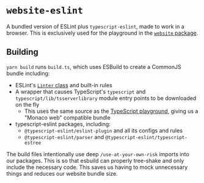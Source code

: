 # `website-eslint`

A bundled version of ESLint plus `typescript-eslint`, made to work in a browser.
This is exclusively used for the playground in the [`website` package](../website/README.md).

## Building

`yarn build` runs `build.ts`, which uses ESBuild to create a CommonJS bundle including:

- ESLint's [`Linter` class](https://eslint.org/docs/latest/integrate/nodejs-api#linter) and built-in rules
- A wrapper that causes TypeScript's `typescript` and `typescript/lib/tsserverlibrary` module entry points to be downloaded on the fly
  - This uses the same source as the [TypeScript playground](https://typescript-eslint.io), giving us a "Monaco web" compatible bundle
- typescript-eslint packages, including:
  - `@typescript-eslint/eslint-plugin` and all its configs and rules
  - `@typescript-eslint/parser` and `@typescript-eslint/typescript-estree`

The build files intentionally use deep `/use-at-your-own-risk` imports into our packages.
This is so that esbuild can properly tree-shake and only include the necessary code.
This saves us having to mock unnecessary things and reduces our website bundle size.
